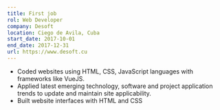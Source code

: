 ```yaml
---
title: First job
rol: Web Developer
company: Desoft
location: Ciego de Avila, Cuba
start_date: 2017-10-01
end_date: 2017-12-31
url: https://www.desoft.cu
---
```


- Coded websites using HTML, CSS, JavaScript languages with frameworks like VueJS.
- Applied latest emerging technology, software and project application trends to update and maintain site applicability.
- Built website interfaces with HTML and CSS
